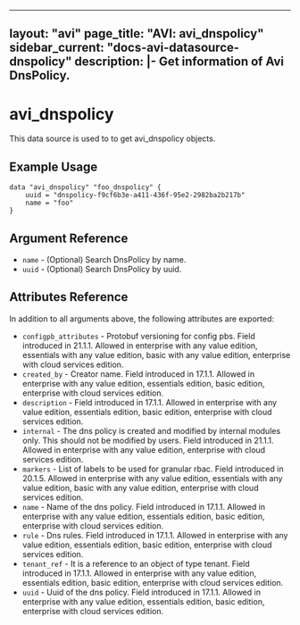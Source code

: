 <!--
    Copyright 2021 VMware, Inc.
    SPDX-License-Identifier: Mozilla Public License 2.0
-->
---
layout: "avi"
page_title: "AVI: avi_dnspolicy"
sidebar_current: "docs-avi-datasource-dnspolicy"
description: |-
  Get information of Avi DnsPolicy.
---

# avi_dnspolicy

This data source is used to to get avi_dnspolicy objects.

## Example Usage

```hcl
data "avi_dnspolicy" "foo_dnspolicy" {
    uuid = "dnspolicy-f9cf6b3e-a411-436f-95e2-2982ba2b217b"
    name = "foo"
}
```

## Argument Reference

* `name` - (Optional) Search DnsPolicy by name.
* `uuid` - (Optional) Search DnsPolicy by uuid.

## Attributes Reference

In addition to all arguments above, the following attributes are exported:

* `configpb_attributes` - Protobuf versioning for config pbs. Field introduced in 21.1.1. Allowed in enterprise with any value edition, essentials with any value edition, basic with any value edition, enterprise with cloud services edition.
* `created_by` - Creator name. Field introduced in 17.1.1. Allowed in enterprise with any value edition, essentials edition, basic edition, enterprise with cloud services edition.
* `description` - Field introduced in 17.1.1. Allowed in enterprise with any value edition, essentials edition, basic edition, enterprise with cloud services edition.
* `internal` - The dns policy is created and modified by internal modules only. This should not be modified by users. Field introduced in 21.1.1. Allowed in enterprise with any value edition, enterprise with cloud services edition.
* `markers` - List of labels to be used for granular rbac. Field introduced in 20.1.5. Allowed in enterprise with any value edition, essentials with any value edition, basic with any value edition, enterprise with cloud services edition.
* `name` - Name of the dns policy. Field introduced in 17.1.1. Allowed in enterprise with any value edition, essentials edition, basic edition, enterprise with cloud services edition.
* `rule` - Dns rules. Field introduced in 17.1.1. Allowed in enterprise with any value edition, essentials edition, basic edition, enterprise with cloud services edition.
* `tenant_ref` - It is a reference to an object of type tenant. Field introduced in 17.1.1. Allowed in enterprise with any value edition, essentials edition, basic edition, enterprise with cloud services edition.
* `uuid` - Uuid of the dns policy. Field introduced in 17.1.1. Allowed in enterprise with any value edition, essentials edition, basic edition, enterprise with cloud services edition.

